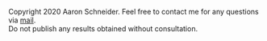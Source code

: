 Copyright 2020 Aaron Schneider. Feel free to contact me for any questions via [mail](mailto:Aaron.David.Schneider@gmail.com).  
Do not publish any results obtained without consultation.

